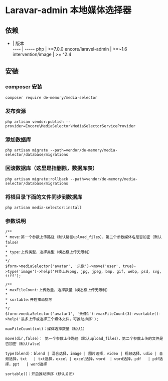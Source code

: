 # Laravar-admin 本地媒体选择器

## 依赖

  -    | 版本  
 ---- | ----- 
 php  | >=7.0.0 
 encore/laravel-admin  | >=~1.6 
 intervention/image  | >= ^2.4


## 安装

### composer 安装

```
composer require de-memory/media-selector
```

### 发布资源

```
php artisan vendor:publish --provider=Encore\MediaSelector\MediaSelectorServiceProvider
```

### 添加数据库

```
php artisan migrate --path=vendor/de-memory/media-selector/database/migrations
```

### 回滚数据库（这里是指删除，数据库表）

```
php artisan migrate:rollback --path=vendor/de-memory/media-selector/database/migrations
```

### 将根目录下面的文件同步到数据库

```
php artisan media-selector:install
```

### 参数说明

```
/**
* move:第一个参数上传路径（默认路径upload_files），第二个参数媒体名是否加密（默认false）
*
* type:上传类型，选择类型（模态框上传无限制）
*
*/
$form->mediaSelector('avatar', '头像')->move('user', true)->type('image')->help('只能上传png, jpg, jpeg, bmp, gif, webp, psd, svg, tiff');

/**
* maxFileCount:上传数量，选择数量（模态框上传无限制）
*
* sortable:开启推动排序
*
*/
$form->mediaSelector('avatar1', '头像1')->maxFileCount(3)->sortable()->help('最多上传或选择三个媒体文件，可推动排序');

maxFileCount(int)：媒体选择数量（默认1）

move(dir,false)： 第一个参数上传路径（默认upload_files），第二个参数上传的文件是否加密（默认false）

type(blend)：blend | 混合选择，image | 图片选择，video | 视频选择，udio | 音频选择，txt   | txt选择，excel | excel选择，word  | word选择，pdf   | pdf选择，ppt   | word选择

sortable()：开启推动排序（默认关闭）

```